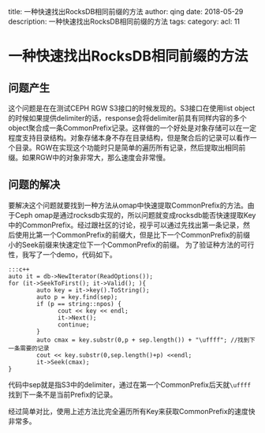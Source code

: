 title: 一种快速找出RocksDB相同前缀的方法
author: qing
date: 2018-05-29
description: 一种快速找出RocksDB相同前缀的方法
tags:
category:
acl: 11

# 一种快速找出RocksDB相同前缀的方法

## 问题产生

这个问题是在在测试CEPH RGW S3接口的时候发现的。S3接口在使用list object的时候如果提供delimiter的话，response会将delimiter前具有同样内容的多个object聚合成一条CommonPrefix记录。这样做的一个好处是对象存储可以在一定程度支持目录结构。对象存储本身不存在目录结构，但是聚合后的记录可以看作一个目录。RGW在实现这个功能时只是简单的遍历所有记录，然后提取出相同前缀。如果RGW中的对象非常大，那么速度会非常慢。

## 问题的解决

要解决这个问题就要找到一种方法从omap中快速提取CommonPrefix的方法。由于Ceph omap是通过rocksdb实现的，所以问题就变成rocksdb能否快速提取Key中的CommonPrefix。经过跟社区的讨论，视乎可以通过先找出第一条记录，然后使用比第一个CommonPrefix的前缀大，但是比下一个CommonPrefix的前缀小的Seek前缀来快速定位下一个CommonPrefix的前缀。
为了验证种方法的可行性，我写了一个demo，代码如下。

    :::c++
    auto it = db->NewIterator(ReadOptions());
    for (it->SeekToFirst(); it->Valid(); ){
            auto key = it->key().ToString();
            auto p = key.find(sep);
            if (p == string::npos) {
                  cout << key << endl;
                  it->Next();
                  continue;
            }
            auto cmax = key.substr(0,p + sep.length()) + "\uffff"; //找到下一条需要的记录
            cout << key.substr(0,sep.length()+p) <<endl;
            it->Seek(cmax);
    }

代码中sep就是指S3中的delimiter，通过在第一个CommonPrefix后天就`\uffff`找到下一条不是当前Prefix的记录。

经过简单对比，使用上述方法比完全遍历所有Key来获取CommonPrefix的速度快非常多。
